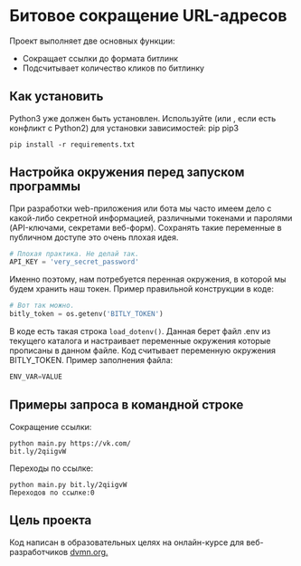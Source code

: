 # Битовое сокращение URL-адресов

Проект выполняет две основных функции:
- Сокращает ссылки до формата битлинк
- Подсчитывает количество кликов по битлинку

## Как установить
Python3 уже должен быть установлен. Используйте (или , если есть конфликт с Python2) для установки зависимостей: pip pip3
```
pip install -r requirements.txt
```
## Настройка окружения перед запуском программы
При разработки web-приложения или бота мы часто имеем дело с какой-либо секретной информацией, различными токенами и паролями (API-ключами, секретами веб-форм). Cохранять такие переменные в публичном доступе это очень плохая идея.
```python
# Плохая практика. Не делай так.
API_KEY = 'very_secret_password'
```
Именно поэтому, нам потребуется перенная окружения, в которой мы будем хранить наш токен.
Пример правильной конструкции в коде: 
```python
# Вот так можно.
bitly_token = os.getenv('BITLY_TOKEN')
```
В коде есть такая строка `load_dotenv()`. Данная берет файл .env из текущего каталога и настраивает переменные окружения которые прописаны в данном файле. Код считывает переменную окружения BITLY_TOKEN. Пример заполнения файла:
```python
ENV_VAR=VALUE
```
## Примеры запроса в командной строке
Сокращение ссылки:
```
python main.py https://vk.com/
bit.ly/2qiigvW
```
Переходы по ссылке:
```
python main.py bit.ly/2qiigvW
Переходов по ссылке:0
```

## Цель проекта
Код написан в образовательных целях на онлайн-курсе для веб-разработчиков [dvmn.org.](https://dvmn.org/)
